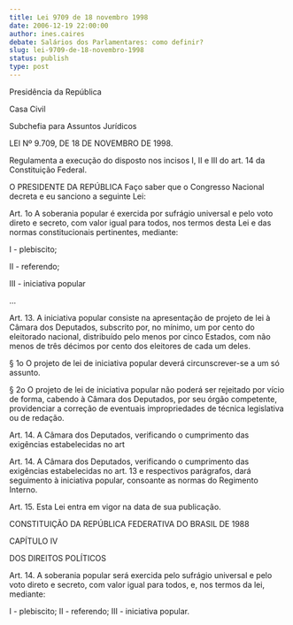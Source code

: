 ```yaml
---
title: Lei 9709 de 18 novembro 1998
date: 2006-12-19 22:00:00
author: ines.caires
debate: Salários dos Parlamentares: como definir?
slug: lei-9709-de-18-novembro-1998
status: publish 
type: post
---
```


Presidência da República  

Casa Civil  

Subchefia para Assuntos Jurídicos  

  

LEI Nº 9.709, DE 18 DE NOVEMBRO DE 1998.  

 Regulamenta a execução do disposto nos incisos I, II e III do art. 14 da Constituição Federal.  

  

O PRESIDENTE DA REPÚBLICA Faço saber que o Congresso Nacional decreta e eu sanciono a seguinte Lei:  

Art. 1o A soberania popular é exercida por sufrágio universal e pelo voto direto e secreto, com valor igual para todos, nos termos desta Lei e das normas constitucionais pertinentes, mediante:  

I - plebiscito;  

II - referendo;  

III - iniciativa popular  

...  

  

Art. 13. A iniciativa popular consiste na apresentação de projeto de lei à Câmara dos Deputados, subscrito por, no mínimo, um por cento do eleitorado nacional, distribuído pelo menos por cinco Estados, com não menos de três décimos por cento dos eleitores de cada um deles.  

§ 1o O projeto de lei de iniciativa popular deverá circunscrever-se a um só assunto.  

§ 2o O projeto de lei de iniciativa popular não poderá ser rejeitado por vício de forma, cabendo à Câmara dos Deputados, por seu órgão competente, providenciar a correção de eventuais impropriedades de técnica legislativa ou de redação.  

Art. 14. A Câmara dos Deputados, verificando o cumprimento das exigências estabelecidas no art  

Art. 14. A Câmara dos Deputados, verificando o cumprimento das exigências estabelecidas no art. 13 e respectivos parágrafos, dará seguimento à iniciativa popular, consoante as normas do Regimento Interno.  

Art. 15. Esta Lei entra em vigor na data de sua publicação.  

CONSTITUIÇÃO DA REPÚBLICA FEDERATIVA DO BRASIL DE 1988  

CAPÍTULO IV  

DOS DIREITOS POLÍTICOS  

Art. 14. A soberania popular será exercida pelo sufrágio universal e pelo voto direto e secreto, com valor igual para todos, e, nos termos da lei, mediante:  

I - plebiscito; II - referendo; III - iniciativa popular.
